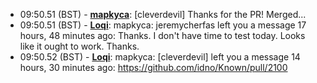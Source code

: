 * <a id="09:50.51">09:50.51 (BST)</a> - __[mapkyca](https://github.com/mapkyca)__: [cleverdevil] Thanks for the PR! Merged...
* <a id="09:50.51">09:50.51 (BST)</a> - __[Loqi](https://github.com/Loqi)__: mapkyca: jeremycherfas left you a message 17 hours, 48 minutes ago: Thanks. I don't have time to test today. Looks like it ought to work. Thanks.
* <a id="09:50.52">09:50.52 (BST)</a> - __[Loqi](https://github.com/Loqi)__: mapkyca: [cleverdevil] left you a message 14 hours, 30 minutes ago: https://github.com/idno/Known/pull/2100
